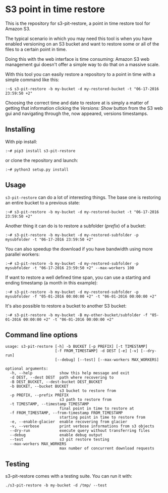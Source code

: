 # S3 point in time restore

This is the repository for s3-pit-restore, a point in time restore tool
for Amazon S3.

The typical scenario in which you may need this tool is when you have
enabled versioning on an S3 bucket and want to restore some or all of
the files to a certain point in time.

Doing this with the web interface is time consuming: Amazon S3 web management
gui doesn't offer a simple way to do that on a massive scale.

With this tool you can easily restore a repository to a point in time
with a simple command like this:

`:~$ s3-pit-restore -b my-bucket -d my-restored-bucket -t "06-17-2016 23:59:50 +2"`

Choosing the correct time and date to restore at is simply a matter of getting
that information clicking the *Versions: Show* button from the S3 web gui
and navigating through the, now appeared, versions timestamps. 

## Installing

With pip install:

`:~# pip3 install s3-pit-restore`

or clone the repository and launch:

`:~# python3 setup.py install`

## Usage

`s3-pit-restore` can do a lot of interesting things. The base one is restoring an entire bucket to a previous state:

`:~# s3-pit-restore -b my-bucket -d my-restored-bucket -t "06-17-2016 23:59:50 +2"`

Another thing it can do is to restore a subfolder (*prefix*) of a bucket:

`:~# s3-pit-restore -b my-bucket -d my-restored-subfolder -p mysubfolder -t "06-17-2016 23:59:50 +2"`

You can also speedup the download if you have bandwidth using more parallel workers:

`:~# s3-pit-restore -b my-bucket -d my-restored-subfolder -p mysubfolder -t "06-17-2016 23:59:50 +2" --max-workers 100`

If want to restore a well defined time span, you can use a starting and ending timestamp (a month in this example):

`:~# s3-pit-restore -b my-bucket -d my-restored-subfolder -p mysubfolder -f "05-01-2016 00:00:00 +2" -t "06-01-2016 00:00:00 +2"`

It's also possible to restore a bucket to another S3 bucket:

`:~# s3-pit-restore -b my-bucket -B my-other-bucket/subfolder -f "05-01-2016 00:00:00 +2" -t "06-01-2016 00:00:00 +2"`

## Command line options

```
usage: s3-pit-restore [-h] -b BUCKET [-p PREFIX] [-t TIMESTAMP]
                      [-f FROM_TIMESTAMP] -d DEST [-e] [-v] [--dry-run]
                      [--debug] [--test] [--max-workers MAX_WORKERS]

optional arguments:
  -h, --help            show this help message and exit
  -d DEST, --dest DEST  path where recovering to
  -B DEST_BUCKET, --dest-bucket DEST_BUCKET
  -b BUCKET, --bucket BUCKET
                        s3 bucket to restore from
  -p PREFIX, --prefix PREFIX
                        s3 path to restore from
  -t TIMESTAMP, --timestamp TIMESTAMP
                        final point in time to restore at
  -f FROM_TIMESTAMP, --from-timestamp FROM_TIMESTAMP
                        starting point in time to restore from
  -e, --enable-glacier  enable recovering from glacier
  -v, --verbose         print verbose informations from s3 objects
  --dry-run             execute query without transferring files
  --debug               enable debug output
  --test                s3 pit restore testing
  --max-workers MAX_WORKERS
                        max number of concurrent download requests
```

## Testing

s3-pit-restore comes with a testing suite. You can run it with:

`./s3-pit-restore -b my-bucket -d /tmp/ --test`
